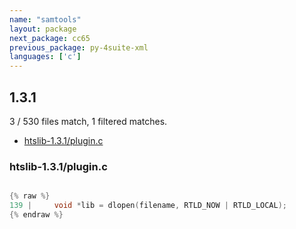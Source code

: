 ```yaml
---
name: "samtools"
layout: package
next_package: cc65
previous_package: py-4suite-xml
languages: ['c']
---
```

## 1.3.1
3 / 530 files match, 1 filtered matches.

 - [htslib-1.3.1/plugin.c](#htslib-131pluginc)

### htslib-1.3.1/plugin.c

```c

{% raw %}
139 |     void *lib = dlopen(filename, RTLD_NOW | RTLD_LOCAL);
{% endraw %}

```